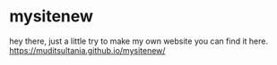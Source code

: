 # mysitenew

hey there, just a little try to make my own website
you can find it here.
https://muditsultania.github.io/mysitenew/
